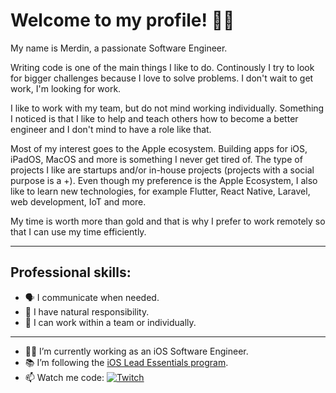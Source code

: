 # Welcome to my profile! 👋🏻 

My name is Merdin, a passionate Software Engineer. 

Writing code is one of the main things I like to do. Continously I try to look for bigger challenges because I love to solve problems. I don't wait to get work, I'm looking for work.

I like to work with my team, but do not mind working individually. Something I noticed is that I like to help and teach others how to become a better engineer and I don't mind to have a role like that.

Most of my interest goes to the Apple ecosystem. Building apps for iOS, iPadOS, MacOS and more is something I never get tired of. The type of projects I like are startups and/or in-house projects (projects with a social purpose is a +). Even though my preference is the Apple Ecosystem, I also like to learn new technologies, for example Flutter, React Native, Laravel, web development, IoT and more.

My time is worth more than gold and that is why I prefer to work remotely so that I can use my time efficiently.

---

## Professional skills:
- 🗣 I communicate when needed.
- 👔 I have natural responsibility.
- 🤝 I can work within a team or individually.

---

- 👨‍💻 I’m currently working as an iOS Software Engineer.
- 📚 I’m following the [iOS Lead Essentials program](https://iosacademy.essentialdeveloper.com/p/ios-lead-essentials/).
- 📫 Watch me code: <a href="https://twitch.tv/merdin"><img src="https://img.shields.io/twitch/status/Merdin?label=Twitch" alt="Twitch"></a>
